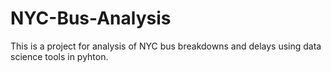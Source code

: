 # NYC-Bus-Analysis
This is a project for analysis of NYC bus breakdowns and delays using data science tools in pyhton.
